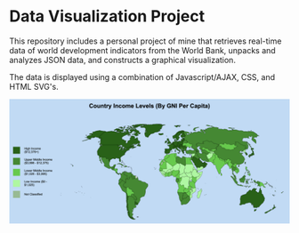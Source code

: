# Data Visualization Project

This repository includes a personal project of mine that retrieves real-time data of world development indicators from the World Bank, unpacks and analyzes JSON data, and constructs a graphical visualization.

The data is displayed using a combination of Javascript/AJAX, CSS, and HTML SVG's.

<img src="data-visualization.png">
